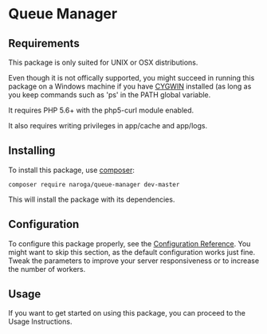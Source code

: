 Queue Manager
=============

Requirements
------------

This package is only suited for UNIX or OSX distributions.

Even though it is not offically supported, you might succeed in running this package 
on a Windows machine if you have [CYGWIN](https://www.cygwin.com/) installed (as long as 
you keep commands such as 'ps' in the PATH global variable.

It requires PHP 5.6+ with the php5-curl module enabled.

It also requires writing privileges in app/cache and app/logs.

Installing
----------

To install this package, use [composer](https://getcomposer.org):

    composer require naroga/queue-manager dev-master

This will install the package with its dependencies.

Configuration
-------------

To configure this package properly, see the [Configuration Reference](/src/AppBundle/Resources/doc/Configuration.md).
You might want to skip this section, as the default configuration works just fine. Tweak the parameters
to improve your server responsiveness or to increase the number of workers.

Usage
-----

If you want to get started on using this package, you can proceed to the Usage Instructions.